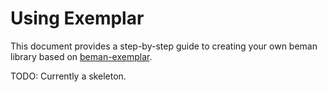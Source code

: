 # Using Exemplar

This document provides a step-by-step guide to creating your own beman
library based on [beman-exemplar](https://github.com/bemanproject/exemplar/).

TODO: Currently a skeleton.
